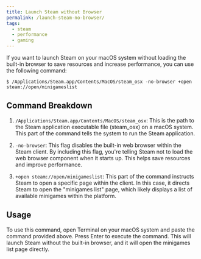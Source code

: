 ```yaml
---
title: Launch Steam without Browser
permalink: /launch-steam-no-browser/
tags:
  - steam
  - performance
  - gaming
---
```

If you want to launch Steam on your macOS system without loading the built-in browser to save resources and increase performance, you can use the following command:

```shell
$ /Applications/Steam.app/Contents/MacOS/steam_osx -no-browser +open steam://open/minigameslist
```

## Command Breakdown

1. `/Applications/Steam.app/Contents/MacOS/steam_osx`: This is the path to the Steam application executable file (steam_osx) on a macOS system. This part of the command tells the system to run the Steam application.

2. `-no-browser`: This flag disables the built-in web browser within the Steam client. By including this flag, you're telling Steam not to load the web browser component when it starts up. This helps save resources and improve performance.

3. `+open steam://open/minigameslist`: This part of the command instructs Steam to open a specific page within the client. In this case, it directs Steam to open the "minigames list" page, which likely displays a list of available minigames within the platform.

## Usage

To use this command, open Terminal on your macOS system and paste the command provided above. Press Enter to execute the command. This will launch Steam without the built-in browser, and it will open the minigames list page directly.
